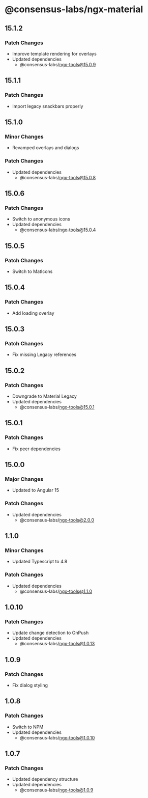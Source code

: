 # @consensus-labs/ngx-material

## 15.1.2

### Patch Changes

- Improve template rendering for overlays
- Updated dependencies
  - @consensus-labs/ngx-tools@15.0.9

## 15.1.1

### Patch Changes

- Import legacy snackbars properly

## 15.1.0

### Minor Changes

- Revamped overlays and dialogs

### Patch Changes

- Updated dependencies
  - @consensus-labs/ngx-tools@15.0.8

## 15.0.6

### Patch Changes

- Switch to anonymous icons
- Updated dependencies
  - @consensus-labs/ngx-tools@15.0.4

## 15.0.5

### Patch Changes

- Switch to MatIcons

## 15.0.4

### Patch Changes

- Add loading overlay

## 15.0.3

### Patch Changes

- Fix missing Legacy references

## 15.0.2

### Patch Changes

- Downgrade to Material Legacy
- Updated dependencies
  - @consensus-labs/ngx-tools@15.0.1

## 15.0.1

### Patch Changes

- Fix peer dependencies

## 15.0.0

### Major Changes

- Updated to Angular 15

### Patch Changes

- Updated dependencies
  - @consensus-labs/ngx-tools@2.0.0

## 1.1.0

### Minor Changes

- Updated Typescript to 4.8

### Patch Changes

- Updated dependencies
  - @consensus-labs/ngx-tools@1.1.0

## 1.0.10

### Patch Changes

- Update change detection to OnPush
- Updated dependencies
  - @consensus-labs/ngx-tools@1.0.13

## 1.0.9

### Patch Changes

- Fix dialog styling

## 1.0.8

### Patch Changes

- Switch to NPM
- Updated dependencies
  - @consensus-labs/ngx-tools@1.0.10

## 1.0.7

### Patch Changes

- Updated dependency structure
- Updated dependencies
  - @consensus-labs/ngx-tools@1.0.9

